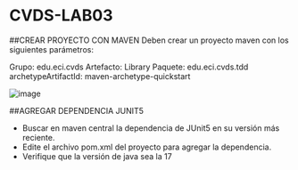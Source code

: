 # CVDS-LAB03

##CREAR PROYECTO CON MAVEN
Deben crear un proyecto maven con los siguientes parámetros:

Grupo: edu.eci.cvds 
Artefacto: Library 
Paquete: edu.eci.cvds.tdd 
archetypeArtifactId: maven-archetype-quickstart 

![image](https://github.com/user-attachments/assets/064ffd93-4819-4d57-bc5a-b854a5b3b5af)

##AGREGAR DEPENDENCIA JUNIT5

- Buscar en maven central la dependencia de JUnit5 en su versión más reciente.
- Edite el archivo pom.xml del proyecto para agregar la dependencia.
- Verifique que la versión de java sea la 17
